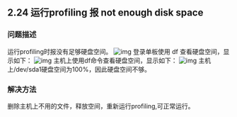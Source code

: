 ## 2.24 运行profiling 报 not enough disk space
### 问题描述
运行profiling时报没有足够硬盘空间。
![img](https://gitee.com/Atlas200DK/FAQ/raw/master/part2/img/2-24-1.png)
登录单板使用 df 查看硬盘空间，显示如下：
![img](https://gitee.com/Atlas200DK/FAQ/raw/master/part2/img/2-24-2.png)
主机上使用df命令查看硬盘空间，显示如下：
![img](https://gitee.com/Atlas200DK/FAQ/raw/master/part2/img/2-24-3.png)
主机上/dev/sda1硬盘空间为100%，因此硬盘空间不够。
### 解决方法
删除主机上不用的文件，释放空间，重新运行profiling,可正常运行。

